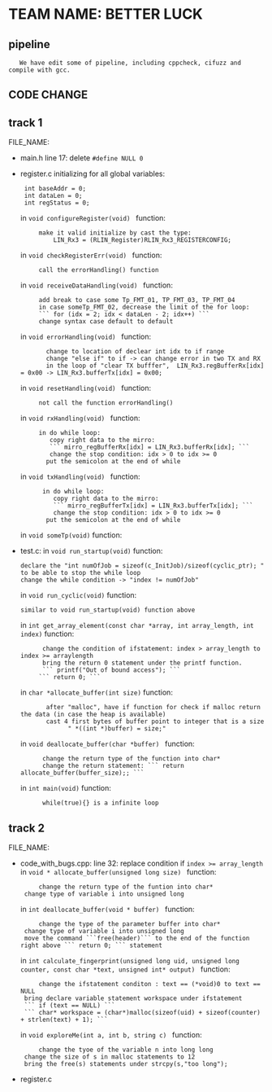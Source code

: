 # TEAM NAME: BETTER LUCK
## pipeline
       We have edit some of pipeline, including cppcheck, cifuzz and compile with gcc.
## CODE CHANGE
## track 1
FILE_NAME:
 - main.h
    line 17: delete ```#define NULL 0   ```
 - register.c
    initializing for all global variables: 

        int baseAddr = 0; 
        int dataLen = 0; 
        int regStatus = 0;

    in ```void configureRegister(void) ``` function:

            make it valid initialize by cast the type:
                LIN_Rx3 = (RLIN_Register)RLIN_Rx3_REGISTERCONFIG;

     in ```void checkRegisterErr(void) ``` function:

            call the errorHandling() function
     
     in ```void receiveDataHandling(void) ``` function:

            add break to case some Tp_FMT_01, TP_FMT_03, TP_FMT_04
            in case someTp_FMT_02, decrease the limit of the for loop:
            ``` for (idx = 2; idx < dataLen - 2; idx++) ```
            change syntax case default to default
     
     in ```void errorHandling(void) ``` function:

              change to location of declear int idx to if range
              change "else if" to if -> can change error in two TX and RX
              in the loop of "clear TX bufffer",  LIN_Rx3.regBufferRx[idx] = 0x00 -> LIN_Rx3.bufferTx[idx] = 0x00;

            
     in ```void resetHandling(void) ``` function:
            
            not call the function errorHandling()
    
     in ```void rxHandling(void) ``` function:
            
            in do while loop:
               copy right data to the mirro:
               ``` mirro_regBufferRx[idx] = LIN_Rx3.bufferRx[idx]; ```
               change the stop condition: idx > 0 to idx >= 0
              put the semicolon at the end of while
     
      in ```void txHandling(void) ``` function:

             in do while loop:
                copy right data to the mirro:
                ``` mirro_regBufferTx[idx] = LIN_Rx3.bufferTx[idx]; ```
                change the stop condition: idx > 0 to idx >= 0
              put the semicolon at the end of while       
      in ``` void someTp(void) ``` function:
 - test.c:
      in ``` void run_startup(void) ``` function:

       declare the "int numOfJob = sizeof(c_InitJob)/sizeof(cyclic_ptr); " to be able to stop the while loop 
       change the while condition -> "index != numOfJob"
      in ``` void run_cyclic(void) ``` function:
       
       similar to void run_startup(void) function above
      in ``` int get_array_element(const char *array, int array_length, int index) ``` function:
      
             change the condition of ifstatement: index > array_length to index >= arraylength
             bring the return 0 statement under the printf function.
             ``` printf("Out of bound access"); ```
	    	``` return 0; ```
      in ``` char *allocate_buffer(int size) ``` function:
       
              after "malloc", have if function for check if malloc return the data (in case the heap is available)
              cast 4 first bytes of buffer point to integer that is a size
                    " *((int *)buffer) = size;"
              
      in ``` void deallocate_buffer(char *buffer)  ``` function:  
      
             change the return type of the function into char*
             change the return statement: ``` return allocate_buffer(buffer_size);; ```
	     
      in ``` int main(void) ``` function:
      
      	     while(true){} is a infinite loop
## track 2
FILE_NAME:
 - code_with_bugs.cpp:
    line 32: replace condition if ```index >= array_length ```
    in ```void * allocate_buffer(unsigned long size) ``` function:

            change the return type of the funtion into char*
	    change type of variable i into unsigned long
    in ```int deallocate_buffer(void * buffer) ``` function:

            change the type of the parameter buffer into char*
	    change type of variable i into unsigned long
	    move the command ```free(header)``` to the end of the function right above ``` return 0; ``` statement
	    
    in ```int calculate_fingerprint(unsigned long uid, unsigned long counter, const char *text, unsigned int* output) ``` function:

            change the ifstatement conditon : text == (*void)0 to text == NULL
	    bring declare variable statement workspace under ifstatement
	    ``` if (text == NULL) ```
	    ``` char* workspace = (char*)malloc(sizeof(uid) + sizeof(counter) + strlen(text) + 1); ```
    in ```void exploreMe(int a, int b, string c) ``` function:

            change the tyoe of the variable n into long long
	    change the size of s in malloc statements to 12
	    bring the free(s) statements under strcpy(s,"too long");
 - register.c 
             
            
